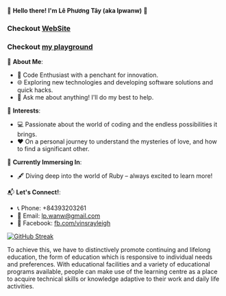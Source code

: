 🌟 **Hello there! I'm Lê Phương Tây (aka lpwanw)** 🌟

### Checkout [WebSite](https://tayne.tech/)
### Checkout [my playground](https://lpwanw.github.io/personal_project_fe/)

🚀 **About Me**:
- 💼 Code Enthusiast with a penchant for innovation.
- 🌐 Exploring new technologies and developing software solutions and quick hacks.
- 💬 Ask me about anything! I'll do my best to help.

🎯 **Interests**:
- 💻 Passionate about the world of coding and the endless possibilities it brings.
- ❤️ On a personal journey to understand the mysteries of love, and how to find a significant other.

🌱 **Currently Immersing In**:
- 🖋 Diving deep into the world of Ruby – always excited to learn more!

📬 **Let's Connect!**:
- 📞 Phone: +84393203261
- 📧 Email: [lp.wanw@gmail.com](mailto:lp.wanw@gmail.com)
- 📘 Facebook: [fb.com/vinsrayleigh](https://fb.com/vinsrayleigh)

[![GitHub Streak](https://streak-stats.demolab.com?user=lpwanw&theme=dark&border_radius=8.4)](https://git.io/streak-stats)
  
<!--START_SECTION:auto_commit-->
To achieve this, we have to distinctively promote continuing and lifelong education, the form of education which is responsive to individual needs and preferences. With educational facilities and a variety of educational programs available, people can make use of the learning centre as a place to acquire technical skills or knowledge adaptive to their work and daily life activities.
<!--END_SECTION:auto_commit-->

